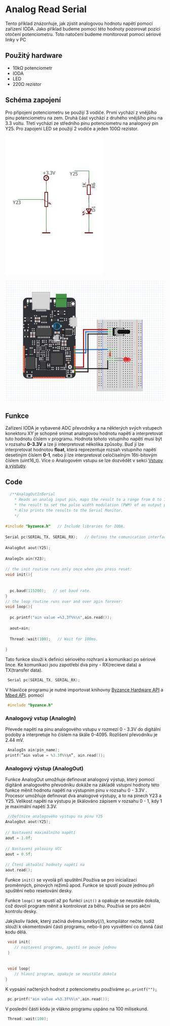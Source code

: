 # Analog Read Serial

Tento příklad znázorňuje, jak zjistit analogovou hodnotu napětí pomocí zařízení IODA. Jako příklad budeme pomocí této hodnoty pozorovat pozici otočení potenciometru. Toto natočení budeme monitorovat pomocí sériové linky v PC

## Použitý hardware

* 10kΩ potenciometr
* IODA
* LED
* 220Ω rezistor

## Schéma zapojení

Pro přípojení potenciometru se použijí 3 vodiče. První vychází z vnějšího pinu potenciometru na zem. Druhá část vychází z druhého vnějšího pinu na 3.3 voltu. Třetí vychází ze středního pinu potenciometru na analogový pin Y25. Pro zapojení LED se použijí 2 vodiče a jeden 100Ω rezistor.

![](../../../.gitbook/assets/untitled-page-001-1.jpg)

![](../../../.gitbook/assets/analogreadserial-fritzing.PNG)



## Funkce

Zařízení IODA je vybavené ADC převodníky a na některých svých vstupech konektoru XY je schopné snímat analogovou hodnotu napětí a interpretovat tuto hodnotu číslem v programu. Hodnota tohoto vstupního napětí musí být v rozsahu **0-3.3V** a lze ji interpretovat několika způsoby. Buď jí lze interpretovat hodnotou **float**, která reprezentuje rozsah vstupního napětí desetiným číslem **0-1**, nebo jí lze interpretovat celočíselným 16ti-bitovým číslem \(uint16\_t\). Více o Analogovém vstupu se lze dozvědět v sekci [Vstupy a výstupy](../../programovani-hw/mbed-api/vstupy-a-vystupy.md#analogin). 

## Code

```cpp
  /**AnalogOutInSerial
    * Reads an analog input pin, maps the result to a range from 0 to 1 and uses
    * the result to set the pulse width modulation (PWM) of an output pin.
    * Also prints the results to the Serial Monitor.
    */

#include "byzance.h"   // Include libraries for IODA.

Serial pc(SERIAL_TX, SERIAL_RX);   // Defines the comunication interface if the serial line , SPI, CAN is needen in the program.

AnalogOut aout(Y25);   

AnalogIn ain(Y23);

// the init routine runs only once when you press reset:
void init(){


  pc.baud(115200);   // set baud rate.
}
// the loop routine runs over and over agin forever:
void loop(){ 

  pc.printf("ain value =%3.3f%%\n",ain.read());

  aout=ain; 

  Thread::wait(100);   // Wait for 100ms.

}
```

Tato funkce slouží k definici sériového rozhraní a komunikaci po sériové lince. Ke komunikaci jsou zapotřebí dva piny - RX\(recieve data\) a TX\(transfer data\).

```cpp
 Serial pc(SERIAL_TX, SERIAL_RX);
```

 V hlavičce programu je nutné importovat knihovny [Byzance Hardware API](https://docu.byzance.cz/hardware-a-programovani/programovani-hw/byzance-api) a [Mbed API](https://docu.byzance.cz/hardware-a-programovani/programovani-hw/mbed-api). pomocí

```cpp
 #include "byzance.h"
```

### Analogový vstup \(AnalogIn\)

Převede napětí na pinu analogového vstupu v rozmezí 0 - 3.3V do digitální podoby a interpretuje ho číslem na škále 0-4095. Rozlišení převodníku je 2.44 mV.

```cpp
 AnalogIn ain(pin_name);
printf(”ain value = %3.3f%%\n”, ain.read());
```

### Analogový výstup \(AnalogOut\)

Funkce AnalogOut umožňuje definovat analogový výstup, který pomocí digitáně analogového převodníku dokáže na základě vstupní hodnoty této funkce měnit hodnotu napětí na výstupním pinu v rozsahu 0 - 3.3V . Procesor umožňuje definovat dva analogové výstupy, a to na pinech Y23 a Y25. Velikost napětí na výstupu je škálováno zápisem v rozsahu 0 - 1, kdy 1 je maximální napětí 3.3V.

```cpp
 //Definice analogového výstupu na pinu Y25
AnalogOut aout(Y25);

// Nastavení maximálního napětí
aout = 1.0f;

// Nastavení poloviny VCC
aout = 0.5f; 

// Čtení aktuální hodnoty napětí na 
aout.read();
```

Funkce `init()` se vyvolá při spuštění.Používa se pro inicializaci proměnných, pinových režimů apod. Funkce se spustí pouze jednou při spuštění nebo resetování desky.

Funkce `loop()` se spustí až po funkci `init()` a opakuje se neustále dokola, což dovolí program měnit a kontrolovat za běhu. Používá se pro akční kontrolu desky.

Jakýkoliv řádek, který začíná dvěma lomítky\(//\), kompilátor nečte, tudíž slouží k okomentování části programu, nebo-li pro vysvětlení co danná část kodu dělá.

```cpp
 void init{
    // nastavení programu, spustí se pouze jednou
 } 


 void loop{
    // hlavní program, opakuje se neustále dokola
}
```

K vypsání načtených hodnot z potenciometru používáme `pc.printf("");`

```cpp
 pc.printf("ain value =%3.3f%%\n",ain.read());
```

 V poslední části kódu je vlákno programu uspáno na 100 milisekund.

```cpp
 Thread::wait(100);
```



